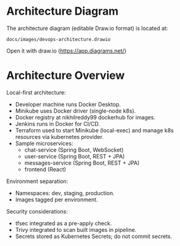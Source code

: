 # Architecture Diagram

The architecture diagram (editable Draw.io format) is located at:

`docs/images/devops-architecture.drawio`

Open it with draw.io (https://app.diagrams.net/)

# Architecture Overview

Local-first architecture:
- Developer machine runs Docker Desktop.
- Minikube uses Docker driver (single-node k8s).
- Docker registry at nikhilreddy99 dockerhub for images.
- Jenkins runs in Docker for CI/CD.
- Terraform used to start Minikube (local-exec) and manage k8s resources via kubernetes provider.
- Sample microservices:
  - chat-service (Spring Boot, WebSocket)
  - user-service (Spring Boot, REST + JPA)
  - messages-service (Spring Boot, REST + JPA)
  - frontend (React)

Environment separation:
- Namespaces: dev, staging, production.
- Images tagged per environment.

Security considerations:
- tfsec integrated as a pre-apply check.
- Trivy integrated to scan built images in pipeline.
- Secrets stored as Kubernetes Secrets; do not commit secrets.

